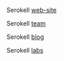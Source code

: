 <!--
 - SPDX-FileCopyrightText: 2021 Serokell <https://serokell.io>
 -
 - SPDX-License-Identifier: MPL-2.0
 -->

Serokell [web-site](https://localhost:20000/web-site)

Serokell [team](https://127.0.0.1:20000/team)

Serokell [blog](http://localhost:20000/blog)

Serokell [labs](http://127.0.0.1:20000/labs)
